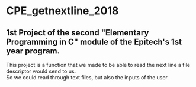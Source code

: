 # CPE_getnextline_2018

## 1st Project of the second "Elementary Programming in C" module of the Epitech's 1st year program.

This project is a function that we made to be able to read the next line a file descriptor would send to us. </br>
So we could read through text files, but also the inputs of the user.
